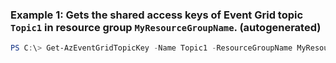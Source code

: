 ### Example 1: Gets the shared access keys of Event Grid topic `Topic1` in resource group `MyResourceGroupName`. (autogenerated)
```powershell
PS C:\> Get-AzEventGridTopicKey -Name Topic1 -ResourceGroupName MyResourceGroupName
```

